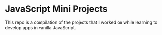 # JavaScript Mini Projects

This repo is a compilation of the projects that I worked on while learning to develop apps in vanilla JavaScript.
